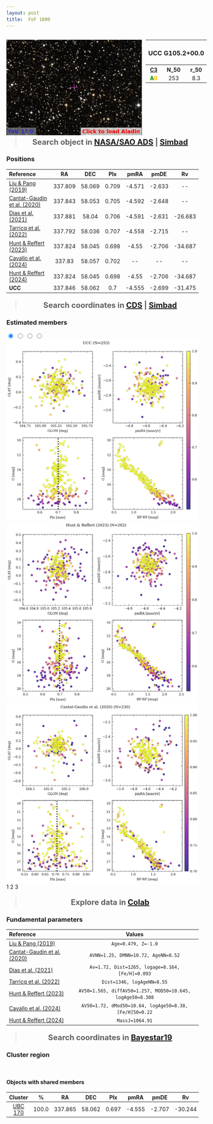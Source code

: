 ```yaml
---
layout: post
title:  FoF 1800
---
```

<div style="display: flex; justify-content: space-between; width:720px;height:250px">
<div style="text-align: center;">

<!-- Static image + data attributes for FOV and target -->
<img id="aladin_img"
     data-umami-event="aladin_load"
     src="https://raw.githubusercontent.com/ucc23/Q2P/main/plots/aladin/fof1800.webp"
     alt="Click to load Aladin Lite" 
     style="width:355px;height:250px; cursor: pointer;"
     data-fov="0.277" 
     data-target="337.846 58.062"/>
<!-- Div to contain Aladin Lite viewer -->
<div id="aladin-lite-div" style="width:355px;height:250px;display:none;"></div>
<!-- Aladin Lite script (will be loaded after the image is clicked) -->
<script src="{{ site.baseurl }}/scripts/aladin_load.js"></script>

</div>
<!-- Left block -->

<table style="width:355px;height:250px;">
  <!-- Row 1 (title) -->
  <tr>
    <td colspan="5"><h3>UCC G105.2+00.0</h3></td>
  </tr>
  <!-- Row 2 -->
  <tr>
    <th style="text-align: center;"><a href="https://ucc.ar/faq#what-is-the-c3-parameter" title="Combined class">C3</a></th>
    <th style="text-align: center;"><div title="Stars with membership probability >50%">N_50</div></th>
    <th style="text-align: center;"><div title="Radius that contains half the members [arcmin]">r_50</div></th>
  </tr>
  <!-- Row 3 -->
  <tr>
    <td style="text-align: center;"><span style="color: green; font-weight: bold;">A</span><span style="color: #FFC300; font-weight: bold;">B</span></td>
    <td style="text-align: center;">253</td>
    <td style="text-align: center;">8.3</td>
  </tr>
</table>
</div>

> <p style="text-align:center; font-weight: bold; font-size:20px">Search object in <a data-umami-event="nasa_search" href="https://ui.adsabs.harvard.edu/search/q=%20collection%3Aastronomy%20body%3A%22FoF%201800%22&sort=date%20desc%2C%20bibcode%20desc&p_=0" target="_blank">NASA/SAO ADS</a> | <a data-umami-event="simbad_search" href="https://simbad.cds.unistra.fr/simbad/sim-id-refs?Ident=fof1800" target="_blank">Simbad</a></p>


### Positions

| Reference    | RA    | DEC   | Plx  | pmRA  | pmDE   |  Rv  |
| :---         | :---: | :---: | :---: | :---: | :---: | :---: |
|[Liu & Pang (2019)](https://ui.adsabs.harvard.edu/abs/2019ApJS..245...32L) | 337.809 | 58.069 | 0.709 | -4.571 | -2.633 | -- |
|[Cantat-Gaudin et al. (2020)](https://ui.adsabs.harvard.edu/abs/2020A%26A...640A...1C) | 337.843 | 58.053 | 0.705 | -4.592 | -2.648 | -- |
|[Dias et al. (2021)](https://ui.adsabs.harvard.edu/abs/2021MNRAS.504..356D) | 337.881 | 58.04 | 0.706 | -4.591 | -2.631 | -26.683 |
|[Tarricq et al. (2022)](https://ui.adsabs.harvard.edu/abs/2022A%26A...659A..59T) | 337.792 | 58.036 | 0.707 | -4.558 | -2.715 | -- |
|[Hunt & Reffert (2023)](https://ui.adsabs.harvard.edu/abs/2023A%26A...673A.114H) | 337.824 | 58.045 | 0.698 | -4.55 | -2.706 | -34.687 |
|[Cavallo et al. (2024)](https://ui.adsabs.harvard.edu/abs/2024AJ....167...12C) | 337.83 | 58.057 | 0.702 | -- | -- | -- |
|[Hunt & Reffert (2024)](https://ui.adsabs.harvard.edu/abs/2024A%26A...686A..42H) | 337.824 | 58.045 | 0.698 | -4.55 | -2.706 | -34.687 |
| **UCC** |337.846 | 58.062 | 0.7 | -4.555 | -2.699 | -31.475 |

> <p style="text-align:center; font-weight: bold; font-size:20px">Search coordinates in <a data-umami-event="cds_coord_search" href="https://cdsportal.u-strasbg.fr/?target=337.846,+58.062" target="_blank">CDS</a> | <a data-umami-event="simbad_coord_search" href="https://simbad.cds.unistra.fr/mobile/object_list.html?coord=337.846%2058.062&output=json&radius=5&userEntry=fof1800" target="_blank">Simbad</a></p>

### Estimated members

<div class="carousel">
<input type="radio" name="radio-btn" id="slide1" checked>
<input type="radio" name="radio-btn" id="slide1">
<input type="radio" name="radio-btn" id="slide2">
<input type="radio" name="radio-btn" id="slide3">
<div class="slides">
<div class="slide">
<a href="https://raw.githubusercontent.com/ucc23/Q2P/main/plots/UCC/fof1800.webp" target="_blank">
<img src="https://raw.githubusercontent.com/ucc23/Q2P/main/plots/UCC/fof1800.webp" alt="FoF 1800 UCC">
</a>
</div>
<div class="slide">
<a href="https://raw.githubusercontent.com/ucc23/Q2P/main/plots/HUNT23/fof1800.webp" target="_blank">
<img src="https://raw.githubusercontent.com/ucc23/Q2P/main/plots/HUNT23/fof1800.webp" alt="FoF 1800 HUNT23">
</a>
</div>
<div class="slide">
<a href="https://raw.githubusercontent.com/ucc23/Q2P/main/plots/CANTAT20/fof1800.webp" target="_blank">
<img src="https://raw.githubusercontent.com/ucc23/Q2P/main/plots/CANTAT20/fof1800.webp" alt="FoF 1800 CANTAT20">
</a>
</div>
</div>
<div class="indicators">
<label for="slide1">1</label>
<label for="slide2">2</label>
<label for="slide3">3</label>
</div>
</div>


> <p style="text-align:center; font-weight: bold; font-size:20px">Explore data in <a data-umami-event="colab" href="https://colab.research.google.com/github/ucc23/ucc/blob/main/assets/notebook.ipynb" target="_blank">Colab</a></p>


### Fundamental parameters

| Reference |  Values |
| :---      |  :---:  |
| [Liu & Pang (2019)](https://ui.adsabs.harvard.edu/abs/2019ApJS..245...32L) | `Age=0.479, Z=-1.0` |
| [Cantat-Gaudin et al. (2020)](https://ui.adsabs.harvard.edu/abs/2020A%26A...640A...1C) | `AVNN=1.25, DMNN=10.72, AgeNN=8.52` |
| [Dias et al. (2021)](https://ui.adsabs.harvard.edu/abs/2021MNRAS.504..356D) | `Av=1.72, Dist=1265, logage=8.164, [Fe/H]=0.093` |
| [Tarricq et al. (2022)](https://ui.adsabs.harvard.edu/abs/2022A%26A...659A..59T) | `Dist=1346, logAgeNN=8.55` |
| [Hunt & Reffert (2023)](https://ui.adsabs.harvard.edu/abs/2023A%26A...673A.114H) | `AV50=1.565, diffAV50=1.257, MOD50=10.645, logAge50=8.308` |
| [Cavallo et al. (2024)](https://ui.adsabs.harvard.edu/abs/2024AJ....167...12C) | `AV50=1.72, dMod50=10.64, logAge50=8.38, [Fe/H]50=0.22` |
| [Hunt & Reffert (2024)](https://ui.adsabs.harvard.edu/abs/2024A%26A...686A..42H) | `MassJ=1064.91` |

> <p style="text-align:center; font-weight: bold; font-size:20px">Search coordinates in <a data-umami-event="bayestar" href="http://argonaut.skymaps.info/query?lon=105.259%20&lat=0.077&coordsys=gal&mapname=bayestar2019" target="_blank">Bayestar19</a></p>


### Cluster region

<html lang="en">
  <body>
    <center>
    <div id="plot-params"
         data-oc-name="fof1800"
         data-ra-center="337.84"
         data-dec-center="58.05"
         data-rad-deg="8.3"
         data-plx="0.7">
    </div>
    <div id="plot-container">
        <div id="plot"></div>
    </div>
    <script defer type="module" src="{{ site.baseurl }}/scripts/radec_scatter.js"></script>
    </center>
  </body>
</html>
<br>


#### Objects with shared members

| Cluster | <span title="Percentage of members that this OC shares with the ones listed">%</span>   | RA   | DEC   | Plx   | pmRA  | pmDE  | Rv    |
| :---:   | :-: |:---: | :---: | :---: | :---: | :---: | :---: |
|[UBC 170](/_clusters/ubc170/)| 100.0 | 337.865 | 58.062 | 0.697 | -4.555 | -2.707 | -30.244 |